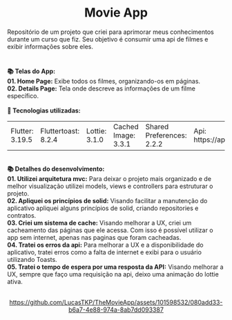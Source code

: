 <h1 align="center">Movie App</h1>
<div>
Repositório de um projeto que criei para aprimorar meus conhecimentos durante um curso que fiz. Seu objetivo é consumir uma api de filmes e exibir informações sobre eles.
</div>  
  

  #
<div align="left"> 
  <strong>📚 Telas do App:</strong>
</div>

<div align="left"> 
   <strong>01. Home Page:</strong> Exibe todos os filmes, organizando-os em páginas.
</div>

<div align="left"> 
   <strong>02. Details Page:</strong> Tela onde descreve as informações de um filme específico.
</div>


<br/>
    
<div align="left">  
  <strong> 💼 Tecnologias utilizadas: </strong>
</div>   

<table align="center">
 <tr>
  <td>Flutter: 3.19.5</td>  
  <td>Fluttertoast: 8.2.4</td>
  <td>Lottie: 3.1.0</td>
  <td>Cached Image: 3.3.1</td>
  <td>Shared Preferences: 2.2.2</td>
  <td>Api: https://api.themoviedb.org'/</td>
 </tr>
</table>

</br>
<div align="left"> 
  <strong>📚 Detalhes do desenvolvimento:</strong>
</div>

<div align="left"> 
   <strong>01. Utilizei arquitetura mvc:</strong> Para deixar o projeto mais organizado e de melhor visualização utilizei models, views e controllers para estruturar o projeto.
</div>

<div align="left"> 
   <strong>02. Apliquei os princípios de solid:</strong> Visando facilitar a manutenção do aplicativo apliquei alguns princípios de solid, criando repositories e contratos.
</div>


<div align="left"> 
   <strong>03. Criei um sistema de cache:</strong> Visando melhorar a UX, criei um cacheamento das páginas que ele acessa. Com isso é possível utilizar o app sem internet, apenas nas paginas que foram cacheadas.
</div>

<div align="left"> 
   <strong>04. Tratei os erros da api:</strong> Para melhorar a UX e a disponibilidade do aplicativo, tratei erros como a falta de internet e exibi para o usuário utilizando Toasts.
</div>


<div align="left"> 
   <strong>05. Tratei o tempo de espera por uma resposta da API:</strong> Visando melhorar a UX, sempre que faço uma requisição na api, deixo uma animação do lottie ativa.
</div>

<br />

<div align="center">
  

https://github.com/LucasTKP/TheMovieApp/assets/101598532/080add33-b6a7-4e88-974a-8ab7dd093387


</div>



